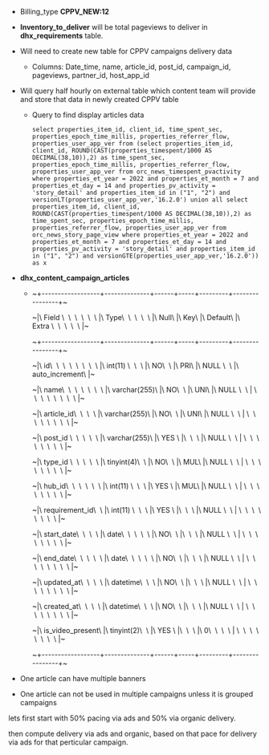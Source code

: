 - Billing_type **CPPV_NEW:12**

- **Inventory_to_deliver** will be total pageviews to deliver in
  **dhx_requirements** table.

- Will need to create new table for CPPV campaigns delivery data

  - Columns: Date_time, name, article_id, post_id, campaign_id,
    pageviews, partner_id, host_app_id

- Will query half hourly on external table which content team will
  provide and store that data in newly created CPPV table

  - Query to find display articles data

    `select properties_item_id, client_id, time_spent_sec, properties_epoch_time_millis, properties_referrer_flow, properties_user_app_ver from (select properties_item_id, client_id, ROUND(CAST(properties_timespent/1000 AS DECIMAL(38,10)),2) as time_spent_sec, properties_epoch_time_millis, properties_referrer_flow, properties_user_app_ver from orc_news_timespent_pvactivity where properties_et_year = 2022 and properties_et_month = 7 and properties_et_day = 14 and properties_pv_activity = 'story_detail' and properties_item_id in ("1", "2") and versionLT(properties_user_app_ver,'16.2.0') union all select properties_item_id, client_id, ROUND(CAST(properties_timespent/1000 AS DECIMAL(38,10)),2) as time_spent_sec, properties_epoch_time_millis, properties_referrer_flow, properties_user_app_ver from orc_news_story_page_view where properties_et_year = 2022 and properties_et_month = 7 and properties_et_day = 14 and properties_pv_activity = 'story_detail' and properties_item_id in ("1", "2") and versionGTE(properties_user_app_ver,'16.2.0')) as x`

- **dhx_content_campaign_articles**

  - ~+\-\-\-\-\-\-\-\-\-\-\-\-\-\-\-\-\--+\-\-\-\-\-\-\-\-\-\-\-\-\--+\-\-\-\-\--+\-\-\-\--+\-\-\-\-\-\-\-\--+\-\-\-\-\-\-\-\-\-\-\-\-\-\-\--+~

    ~\|\ Field \  \  \  \  \  \ \|\ Type\  \  \  \  \ \|\ Null\ \|\ Key\ \|\ Default\ \|\ Extra \  \  \  \  \ \|~

    ~+\-\-\-\-\-\-\-\-\-\-\-\-\-\-\-\-\--+\-\-\-\-\-\-\-\-\-\-\-\-\--+\-\-\-\-\--+\-\-\-\--+\-\-\-\-\-\-\-\--+\-\-\-\-\-\-\-\-\-\-\-\-\-\-\--+~

    ~\|\ id\  \  \  \  \  \  \  \ \|\ int(11) \  \  \ \|\ NO\  \ \|\ PRI\ \|\ NULL \  \ \|\ auto_increment\ \|~

    ~\|\ name\  \  \  \  \  \  \ \|\ varchar(255)\ \|\ NO\  \ \|\ UNI\ \|\ NULL \  \ \| \  \  \  \  \  \  \  \ \|~

    ~\|\ article_id\  \  \  \ \|\ varchar(255)\ \|\ NO\  \ \|\ UNI\ \|\ NULL \  \ \| \  \  \  \  \  \  \  \ \|~

    ~\|\ post_id \  \  \  \  \ \|\ varchar(255)\ \|\ YES \ \|\  \  \ \|\ NULL \  \ \| \  \  \  \  \  \  \  \ \|~

    ~\|\ type_id \  \  \  \  \ \|\ tinyint(4)\  \ \|\ NO\  \ \|\ MUL\ \|\ NULL \  \ \| \  \  \  \  \  \  \  \ \|~

    ~\|\ hub_id\  \  \  \  \  \ \|\ int(11) \  \  \ \|\ YES \ \|\ MUL\ \|\ NULL \  \ \| \  \  \  \  \  \  \  \ \|~

    ~\|\ requirement_id\  \ \|\ int(11) \  \  \ \|\ YES \ \|\  \  \ \|\ NULL \  \ \| \  \  \  \  \  \  \  \ \|~

    ~\|\ start_date\  \  \  \ \|\ date\  \  \  \  \ \|\ NO\  \ \|\  \  \ \|\ NULL \  \ \| \  \  \  \  \  \  \  \ \|~

    ~\|\ end_date\  \  \  \  \ \|\ date\  \  \  \  \ \|\ NO\  \ \|\  \  \ \|\ NULL \  \ \| \  \  \  \  \  \  \  \ \|~

    ~\|\ updated_at\  \  \  \ \|\ datetime\  \  \ \|\ NO\  \ \|\  \  \ \|\ NULL \  \ \| \  \  \  \  \  \  \  \ \|~

    ~\|\ created_at\  \  \  \ \|\ datetime\  \  \ \|\ NO\  \ \|\  \  \ \|\ NULL \  \ \| \  \  \  \  \  \  \  \ \|~

    ~\|\ is_video_present\ \|\ tinyint(2)\  \ \|\ YES \ \|\  \  \ \|\ 0\  \  \  \ \| \  \  \  \  \  \  \  \ \|~

    ~+\-\-\-\-\-\-\-\-\-\-\-\-\-\-\-\-\--+\-\-\-\-\-\-\-\-\-\-\-\-\--+\-\-\-\-\--+\-\-\-\--+\-\-\-\-\-\-\-\--+\-\-\-\-\-\-\-\-\-\-\-\-\-\-\--+~

- One article can have multiple banners

- One article can not be used in multiple campaigns unless it is grouped
  campaigns

lets first start with 50% pacing via ads and 50% via organic delivery.

then compute delivery via ads and organic, based on that pace for
delivery via ads for that perticular campaign.
